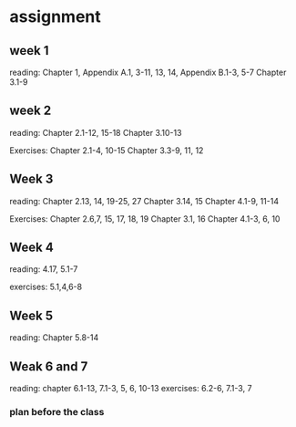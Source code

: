 # assignment

## week 1

reading:
Chapter 1,
Appendix A.1, 3-11, 13, 14,
Appendix B.1-3, 5-7
Chapter 3.1-9

## week 2
reading:
Chapter 2.1-12, 15-18
Chapter 3.10-13

Exercises:
Chapter 2.1-4, 10-15
Chapter 3.3-9, 11, 12

## Week 3

reading:
Chapter 2.13, 14, 19-25, 27
Chapter 3.14, 15
Chapter 4.1-9, 11-14

Exercises:
Chapter 2.6,7, 15, 17, 18, 19
Chapter 3.1, 16
Chapter 4.1-3, 6, 10

## Week 4

reading: 4.17, 5.1-7

exercises: 5.1,4,6-8

## Week 5
reading: Chapter 5.8-14


## Weak 6 and 7
reading: chapter 6.1-13, 7.1-3, 5, 6, 10-13
exercises: 6.2-6, 7.1-3, 7


### plan before the class
